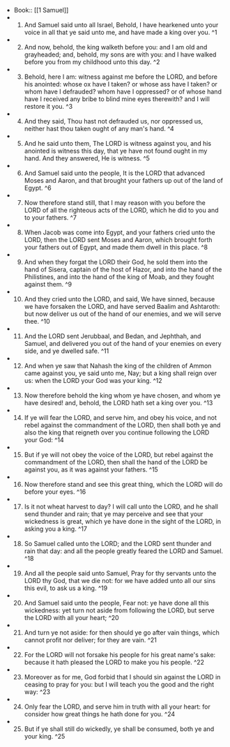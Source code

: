 - Book:: [[1 Samuel]]
- 1. And Samuel said unto all Israel, Behold, I have hearkened unto your voice in all that ye said unto me, and have made a king over you. ^1
- 2. And now, behold, the king walketh before you: and I am old and grayheaded; and, behold, my sons are with you: and I have walked before you from my childhood unto this day. ^2
- 3. Behold, here I am: witness against me before the LORD, and before his anointed: whose ox have I taken? or whose ass have I taken? or whom have I defrauded? whom have I oppressed? or of whose hand have I received any bribe to blind mine eyes therewith? and I will restore it you. ^3
- 4. And they said, Thou hast not defrauded us, nor oppressed us, neither hast thou taken ought of any man's hand. ^4
- 5. And he said unto them, The LORD is witness against you, and his anointed is witness this day, that ye have not found ought in my hand. And they answered, He is witness. ^5
- 6. And Samuel said unto the people, It is the LORD that advanced Moses and Aaron, and that brought your fathers up out of the land of Egypt. ^6
- 7. Now therefore stand still, that I may reason with you before the LORD of all the righteous acts of the LORD, which he did to you and to your fathers. ^7
- 8. When Jacob was come into Egypt, and your fathers cried unto the LORD, then the LORD sent Moses and Aaron, which brought forth your fathers out of Egypt, and made them dwell in this place. ^8
- 9. And when they forgat the LORD their God, he sold them into the hand of Sisera, captain of the host of Hazor, and into the hand of the Philistines, and into the hand of the king of Moab, and they fought against them. ^9
- 10. And they cried unto the LORD, and said, We have sinned, because we have forsaken the LORD, and have served Baalim and Ashtaroth: but now deliver us out of the hand of our enemies, and we will serve thee. ^10
- 11. And the LORD sent Jerubbaal, and Bedan, and Jephthah, and Samuel, and delivered you out of the hand of your enemies on every side, and ye dwelled safe. ^11
- 12. And when ye saw that Nahash the king of the children of Ammon came against you, ye said unto me, Nay; but a king shall reign over us: when the LORD your God was your king. ^12
- 13. Now therefore behold the king whom ye have chosen, and whom ye have desired! and, behold, the LORD hath set a king over you. ^13
- 14. If ye will fear the LORD, and serve him, and obey his voice, and not rebel against the commandment of the LORD, then shall both ye and also the king that reigneth over you continue following the LORD your God: ^14
- 15. But if ye will not obey the voice of the LORD, but rebel against the commandment of the LORD, then shall the hand of the LORD be against you, as it was against your fathers. ^15
- 16. Now therefore stand and see this great thing, which the LORD will do before your eyes. ^16
- 17. Is it not wheat harvest to day? I will call unto the LORD, and he shall send thunder and rain; that ye may perceive and see that your wickedness is great, which ye have done in the sight of the LORD, in asking you a king. ^17
- 18. So Samuel called unto the LORD; and the LORD sent thunder and rain that day: and all the people greatly feared the LORD and Samuel. ^18
- 19. And all the people said unto Samuel, Pray for thy servants unto the LORD thy God, that we die not: for we have added unto all our sins this evil, to ask us a king. ^19
- 20. And Samuel said unto the people, Fear not: ye have done all this wickedness: yet turn not aside from following the LORD, but serve the LORD with all your heart; ^20
- 21. And turn ye not aside: for then should ye go after vain things, which cannot profit nor deliver; for they are vain. ^21
- 22. For the LORD will not forsake his people for his great name's sake: because it hath pleased the LORD to make you his people. ^22
- 23. Moreover as for me, God forbid that I should sin against the LORD in ceasing to pray for you: but I will teach you the good and the right way: ^23
- 24. Only fear the LORD, and serve him in truth with all your heart: for consider how great things he hath done for you. ^24
- 25. But if ye shall still do wickedly, ye shall be consumed, both ye and your king. ^25
